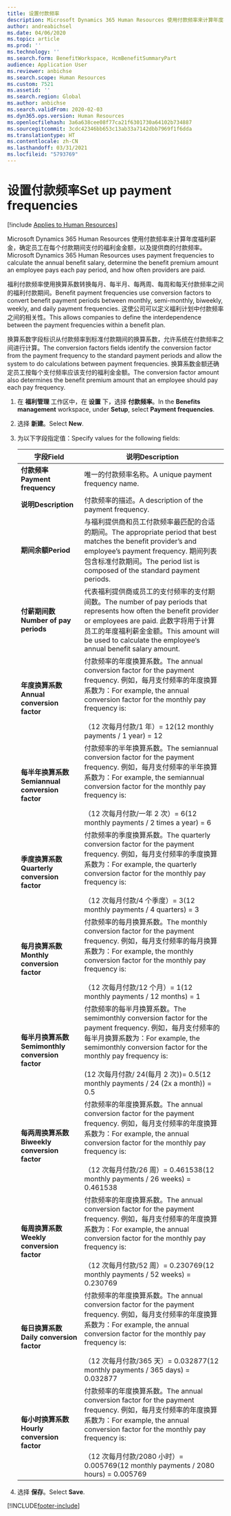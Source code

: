 ```yaml
---
title: 设置付款频率
description: Microsoft Dynamics 365 Human Resources 使用付款频率来计算年度福利薪金，确定员工在每个付款期间支付的福利金金额，以及提供商的付款频率。
author: andreabichsel
ms.date: 04/06/2020
ms.topic: article
ms.prod: ''
ms.technology: ''
ms.search.form: BenefitWorkspace, HcmBenefitSummaryPart
audience: Application User
ms.reviewer: anbichse
ms.search.scope: Human Resources
ms.custom: 7521
ms.assetid: ''
ms.search.region: Global
ms.author: anbichse
ms.search.validFrom: 2020-02-03
ms.dyn365.ops.version: Human Resources
ms.openlocfilehash: 3a6a638cee08f77ca21f6301730a64102b734887
ms.sourcegitcommit: 3cdc42346bb653c13ab33a7142dbb7969f1f6dda
ms.translationtype: HT
ms.contentlocale: zh-CN
ms.lasthandoff: 03/31/2021
ms.locfileid: "5793769"
---
```

# <a name="set-up-payment-frequencies"></a><span data-ttu-id="3c012-103">设置付款频率</span><span class="sxs-lookup"><span data-stu-id="3c012-103">Set up payment frequencies</span></span>

[!include [Applies to Human Resources](../includes/applies-to-hr.md)]

<span data-ttu-id="3c012-104">Microsoft Dynamics 365 Human Resources 使用付款频率来计算年度福利薪金，确定员工在每个付款期间支付的福利金金额，以及提供商的付款频率。</span><span class="sxs-lookup"><span data-stu-id="3c012-104">Microsoft Dynamics 365 Human Resources uses payment frequencies to calculate the annual benefit salary, determine the benefit premium amount an employee pays each pay period, and how often providers are paid.</span></span>

<span data-ttu-id="3c012-105">福利付款频率使用换算系数转换每月、每半月、每两周、每周和每天付款频率之间的福利付款期间。</span><span class="sxs-lookup"><span data-stu-id="3c012-105">Benefit payment frequencies use conversion factors to convert benefit payment periods between monthly, semi-monthly, biweekly, weekly, and daily payment frequencies.</span></span> <span data-ttu-id="3c012-106">这使公司可以定义福利计划中付款频率之间的相关性。</span><span class="sxs-lookup"><span data-stu-id="3c012-106">This allows companies to define the interdependence between the payment frequencies within a benefit plan.</span></span>

<span data-ttu-id="3c012-107">换算系数字段标识从付款频率到标准付款期间的换算系数，允许系统在付款频率之间进行计算。</span><span class="sxs-lookup"><span data-stu-id="3c012-107">The conversion factors fields identify the conversion factor from the payment frequency to the standard payment periods and allow the system to do calculations between payment frequencies.</span></span> <span data-ttu-id="3c012-108">换算系数金额还确定员工按每个支付频率应该支付的福利金金额。</span><span class="sxs-lookup"><span data-stu-id="3c012-108">The conversion factor amount also determines the benefit premium amount that an employee should pay each pay frequency.</span></span>

1. <span data-ttu-id="3c012-109">在 **福利管理** 工作区中，在 **设置** 下，选择 **付款频率**。</span><span class="sxs-lookup"><span data-stu-id="3c012-109">In the **Benefits management** workspace, under **Setup**, select **Payment frequencies**.</span></span>

2. <span data-ttu-id="3c012-110">选择 **新建**。</span><span class="sxs-lookup"><span data-stu-id="3c012-110">Select **New**.</span></span>

3. <span data-ttu-id="3c012-111">为以下字段指定值：</span><span class="sxs-lookup"><span data-stu-id="3c012-111">Specify values for the following fields:</span></span>

   | <span data-ttu-id="3c012-112">字段</span><span class="sxs-lookup"><span data-stu-id="3c012-112">Field</span></span> | <span data-ttu-id="3c012-113">说明</span><span class="sxs-lookup"><span data-stu-id="3c012-113">Description</span></span> |
   | --- | --- |
   | <span data-ttu-id="3c012-114">**付款频率**</span><span class="sxs-lookup"><span data-stu-id="3c012-114">**Payment frequency**</span></span> | <span data-ttu-id="3c012-115">唯一的付款频率名称。</span><span class="sxs-lookup"><span data-stu-id="3c012-115">A unique payment frequency name.</span></span> |
   | <span data-ttu-id="3c012-116">**说明**</span><span class="sxs-lookup"><span data-stu-id="3c012-116">**Description**</span></span> | <span data-ttu-id="3c012-117">付款频率的描述。</span><span class="sxs-lookup"><span data-stu-id="3c012-117">A description of the payment frequency.</span></span> |
   | <span data-ttu-id="3c012-118">**期间余额**</span><span class="sxs-lookup"><span data-stu-id="3c012-118">**Period**</span></span> | <span data-ttu-id="3c012-119">与福利提供商和员工付款频率最匹配的合适的期间。</span><span class="sxs-lookup"><span data-stu-id="3c012-119">The appropriate period that best matches the benefit provider’s and employee’s payment frequency.</span></span> <span data-ttu-id="3c012-120">期间列表包含标准付款期间。</span><span class="sxs-lookup"><span data-stu-id="3c012-120">The period list is composed of the standard payment periods.</span></span> |
   | <span data-ttu-id="3c012-121">**付薪期间数**</span><span class="sxs-lookup"><span data-stu-id="3c012-121">**Number of pay periods**</span></span> | <span data-ttu-id="3c012-122">代表福利提供商或员工的支付频率的支付期间数。</span><span class="sxs-lookup"><span data-stu-id="3c012-122">The number of pay periods that represents how often the benefit provider or employees are paid.</span></span> <span data-ttu-id="3c012-123">此数字将用于计算员工的年度福利薪金金额。</span><span class="sxs-lookup"><span data-stu-id="3c012-123">This amount will be used to calculate the employee‘s annual benefit salary amount.</span></span> |
   | <span data-ttu-id="3c012-124">**年度换算系数**</span><span class="sxs-lookup"><span data-stu-id="3c012-124">**Annual conversion factor**</span></span> | <span data-ttu-id="3c012-125">付款频率的年度换算系数。</span><span class="sxs-lookup"><span data-stu-id="3c012-125">The annual conversion factor for the payment frequency.</span></span> <span data-ttu-id="3c012-126">例如，每月支付频率的年度换算系数为：</span><span class="sxs-lookup"><span data-stu-id="3c012-126">For example, the annual conversion factor for the monthly pay frequency is:</span></span> </br></br><span data-ttu-id="3c012-127">（12 次每月付款/1 年）= 12</span><span class="sxs-lookup"><span data-stu-id="3c012-127">(12 monthly payments / 1 year) = 12</span></span> |
   | <span data-ttu-id="3c012-128">**每半年换算系数**</span><span class="sxs-lookup"><span data-stu-id="3c012-128">**Semiannual conversion factor**</span></span> | <span data-ttu-id="3c012-129">付款频率的半年换算系数。</span><span class="sxs-lookup"><span data-stu-id="3c012-129">The semiannual conversion factor for the payment frequency.</span></span> <span data-ttu-id="3c012-130">例如，每月支付频率的半年换算系数为：</span><span class="sxs-lookup"><span data-stu-id="3c012-130">For example, the semiannual conversion factor for the monthly pay frequency is:</span></span> </br></br><span data-ttu-id="3c012-131">（12 次每月付款/一年 2 次）= 6</span><span class="sxs-lookup"><span data-stu-id="3c012-131">(12 monthly payments / 2 times a year) = 6</span></span> |
   | <span data-ttu-id="3c012-132">**季度换算系数**</span><span class="sxs-lookup"><span data-stu-id="3c012-132">**Quarterly conversion factor**</span></span> | <span data-ttu-id="3c012-133">付款频率的季度换算系数。</span><span class="sxs-lookup"><span data-stu-id="3c012-133">The quarterly conversion factor for the payment frequency.</span></span> <span data-ttu-id="3c012-134">例如，每月支付频率的季度换算系数为：</span><span class="sxs-lookup"><span data-stu-id="3c012-134">For example, the quarterly conversion factor for the monthly pay frequency is:</span></span> </br></br><span data-ttu-id="3c012-135">（12 次每月付款/4 个季度）= 3</span><span class="sxs-lookup"><span data-stu-id="3c012-135">(12 monthly payments / 4 quarters) = 3</span></span> |
   | <span data-ttu-id="3c012-136">**每月换算系数**</span><span class="sxs-lookup"><span data-stu-id="3c012-136">**Monthly conversion factor**</span></span> | <span data-ttu-id="3c012-137">付款频率的每月换算系数。</span><span class="sxs-lookup"><span data-stu-id="3c012-137">The monthly conversion factor for the payment frequency.</span></span> <span data-ttu-id="3c012-138">例如，每月支付频率的每月换算系数为：</span><span class="sxs-lookup"><span data-stu-id="3c012-138">For example, the monthly conversion factor for the monthly pay frequency is:</span></span> </br></br><span data-ttu-id="3c012-139">（12 次每月付款/12 个月）= 1</span><span class="sxs-lookup"><span data-stu-id="3c012-139">(12 monthly payments / 12 months) = 1</span></span> |
   | <span data-ttu-id="3c012-140">**每半月换算系数**</span><span class="sxs-lookup"><span data-stu-id="3c012-140">**Semimonthly conversion factor**</span></span> | <span data-ttu-id="3c012-141">付款频率的每半月换算系数。</span><span class="sxs-lookup"><span data-stu-id="3c012-141">The semimonthly conversion factor for the payment frequency.</span></span> <span data-ttu-id="3c012-142">例如，每月支付频率的每半月换算系数为：</span><span class="sxs-lookup"><span data-stu-id="3c012-142">For example, the semimonthly conversion factor for the monthly pay frequency is:</span></span> </br></br><span data-ttu-id="3c012-143">(12 次每月付款/ 24(每月 2 次))= 0.5</span><span class="sxs-lookup"><span data-stu-id="3c012-143">(12 monthly payments / 24 (2x a month)) = 0.5</span></span> | 
   | <span data-ttu-id="3c012-144">**每两周换算系数**</span><span class="sxs-lookup"><span data-stu-id="3c012-144">**Biweekly conversion factor**</span></span> | <span data-ttu-id="3c012-145">付款频率的年度换算系数。</span><span class="sxs-lookup"><span data-stu-id="3c012-145">The annual conversion factor for the payment frequency.</span></span> <span data-ttu-id="3c012-146">例如，每月支付频率的年度换算系数为：</span><span class="sxs-lookup"><span data-stu-id="3c012-146">For example, the annual conversion factor for the monthly pay frequency is:</span></span> </br></br><span data-ttu-id="3c012-147">（12 次每月付款/26 周）= 0.461538</span><span class="sxs-lookup"><span data-stu-id="3c012-147">(12 monthly payments / 26 weeks) = 0.461538</span></span> |
   | <span data-ttu-id="3c012-148">**每周换算系数**</span><span class="sxs-lookup"><span data-stu-id="3c012-148">**Weekly conversion factor**</span></span> | <span data-ttu-id="3c012-149">付款频率的年度换算系数。</span><span class="sxs-lookup"><span data-stu-id="3c012-149">The annual conversion factor for the payment frequency.</span></span> <span data-ttu-id="3c012-150">例如，每月支付频率的年度换算系数为：</span><span class="sxs-lookup"><span data-stu-id="3c012-150">For example, the annual conversion factor for the monthly pay frequency is:</span></span> </br></br><span data-ttu-id="3c012-151">（12 次每月付款/52 周）= 0.230769</span><span class="sxs-lookup"><span data-stu-id="3c012-151">(12 monthly payments / 52 weeks) = 0.230769</span></span> |
   | <span data-ttu-id="3c012-152">**每日换算系数**</span><span class="sxs-lookup"><span data-stu-id="3c012-152">**Daily conversion factor**</span></span> | <span data-ttu-id="3c012-153">付款频率的年度换算系数。</span><span class="sxs-lookup"><span data-stu-id="3c012-153">The annual conversion factor for the payment frequency.</span></span> <span data-ttu-id="3c012-154">例如，每月支付频率的年度换算系数为：</span><span class="sxs-lookup"><span data-stu-id="3c012-154">For example, the annual conversion factor for the monthly pay frequency is:</span></span> </br></br><span data-ttu-id="3c012-155">（12 次每月付款/365 天）= 0.032877</span><span class="sxs-lookup"><span data-stu-id="3c012-155">(12 monthly payments / 365 days) = 0.032877</span></span> |
   | <span data-ttu-id="3c012-156">**每小时换算系数**</span><span class="sxs-lookup"><span data-stu-id="3c012-156">**Hourly conversion factor**</span></span> | <span data-ttu-id="3c012-157">付款频率的年度换算系数。</span><span class="sxs-lookup"><span data-stu-id="3c012-157">The annual conversion factor for the payment frequency.</span></span> <span data-ttu-id="3c012-158">例如，每月支付频率的年度换算系数为：</span><span class="sxs-lookup"><span data-stu-id="3c012-158">For example, the annual conversion factor for the monthly pay frequency is:</span></span> </br></br><span data-ttu-id="3c012-159">（12 次每月付款/2080 小时）= 0.005769</span><span class="sxs-lookup"><span data-stu-id="3c012-159">(12 monthly payments / 2080 hours) = 0.005769</span></span>

4. <span data-ttu-id="3c012-160">选择 **保存**。</span><span class="sxs-lookup"><span data-stu-id="3c012-160">Select **Save**.</span></span> 


[!INCLUDE[footer-include](../includes/footer-banner.md)]
